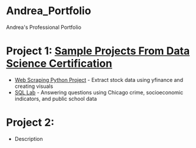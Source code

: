 # Andrea_Portfolio
Andrea's Professional Portfolio

# Project 1: [Sample Projects From Data Science Certification](https://github.com/AndCWen/Certification_Projects)
- [Web Scraping Python Project](https://github.com/AndCWen/Certification_Projects/blob/main/Web_Scraping.ipynb) - Extract stock data using yfinance and creating visuals 
- [SQL Lab](https://github.com/AndCWen/Certification_Projects/blob/main/SQL_Lab.ipynb) - Answering questions using Chicago crime, socioeconomic indicators, and public school data


# Project 2: 
- Description 

